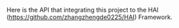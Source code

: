 Here is the API that integrating this project to the HAI (https://github.com/zhangzhengde0225/HAI) Framework.
